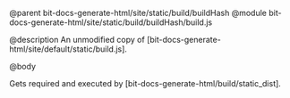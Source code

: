 @parent bit-docs-generate-html/site/static/build/buildHash
@module bit-docs-generate-html/site/static/build/buildHash/build.js

@description An unmodified copy of
[bit-docs-generate-html/site/default/static/build.js].

@body

Gets required and executed by [bit-docs-generate-html/build/static_dist].
